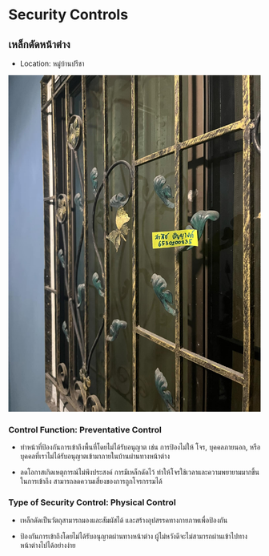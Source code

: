 # Security Controls
<h2>เหล็กดัดหน้าต่าง</h2>

- Location: หมู่บ้านปรีชา

![scpic](images/lekdudwindow.jpg)

<h3>Control Function: Preventative Control</h3>

- ทำหน้าที่ป้องกันการเข้าถึงพื้นที่โดยไม่ได้รับอนุญาต เช่น การป้องไม่ให้ โจร, บุคคลภายนอก, หรือบุคคลที่เราไม่ได้รับอนุญาตเข้ามาภายในบ้านผ่านทางหน้าต่าง

- ลดโอกาสเกิดเหตุการณ์ไม่พึงประสงค์ การมีเหล็กดัดไว้ ทำให้โจรใช้เวลาและความพยายามมากขึ้นในการเข้าถึง สามารถลดความเสี่ยงของการถูกโจรกรรมได้

<h3>Type of Security Control: Physical Control</h3>

- เหล็กดัดเป็นวัตถุสามารถมองและสัมผัสได้ และสร้างอุปสรรคทางกายภาพเพื่อป้องกัน
  
- ป้องกันการเข้าถึงโดยไม่ได้รับอนุญาตผ่านทางหน้าต่าง ผู้ไม่หวังดีจะไม่สามารถผ่านเข้าไปทางหน้าต่างไปได้อย่างง่าย

